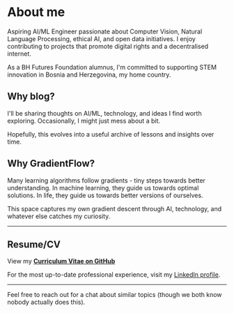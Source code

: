 # About me

Aspiring AI/ML Engineer passionate about Computer Vision, Natural Language Processing, ethical AI, and open data initiatives. I enjoy contributing to projects that promote digital rights and a decentralised internet.

As a BH Futures Foundation alumnus, I'm committed to supporting STEM innovation in Bosnia and Herzegovina, my home country.

## Why blog?

I'll be sharing thoughts on AI/ML, technology, and ideas I find worth exploring. Occasionally, I might just mess about a bit.

Hopefully, this evolves into a useful archive of lessons and insights over time.

## Why GradientFlow?

Many learning algorithms follow gradients - tiny steps towards better understanding. In machine learning, they guide us towards optimal solutions. In life, they guide us towards better versions of ourselves.

This space captures my own gradient descent through AI, technology, and whatever else catches my curiosity.

---

## Resume/CV

View my **[Curriculum Vitae on GitHub](https://github.com/neuralmaticv/curriculum-vitae/blob/5f2607c879a0d0b7e5ac477ae77eda3ca75dd024/eng/cv_vladimir_mijic_eng.pdf)**

For the most up-to-date professional experience, visit my [LinkedIn profile](https://www.linkedin.com/in/vladimir-mijic/).

---

Feel free to reach out for a chat about similar topics (though we both know nobody actually does this).